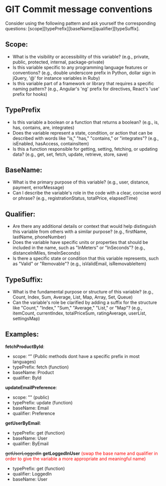 # GIT Commit message conventions


Consider using the following pattern and ask yourself the corresponding questions: [scope][typePrefix][baseName][qualifier][typeSuffix].

## Scope:

- What is the visibility or accessibility of this variable? (e.g., private, public, protected, internal, package-private)
- Is this variable specific to any programming language features or conventions? (e.g., double underscore prefix in Python, dollar sign in jQuery, '@' for instance variables in Ruby)
- Is this variable part of a framework or library that requires a specific naming pattern? (e.g., Angular's 'ng' prefix for directives, React's 'use' prefix for hooks)

## TypePrefix

- Is this variable a boolean or a function that returns a boolean? (e.g., is, has, contains, are, integrates)
- Does the variable represent a state, condition, or action that can be described with words like "is," "has," "contains," or "integrates"? (e.g., isEnabled, hasAccess, containsItem)
- Is this a function responsible for getting, setting, fetching, or updating data? (e.g., get, set, fetch, update, retrieve, store, save)

## BaseName:
- What is the primary purpose of this variable? (e.g., user, distance, payment, errorMessage)
- Can I describe the variable's role in the code with a clear, concise word or phrase? (e.g., registrationStatus, totalPrice, elapsedTime)

## Qualifier:
- Are there any additional details or context that would help distinguish this variable from others with a similar purpose? (e.g., firstName, lastName, phoneNumber)
- Does the variable have specific units or properties that should be included in the name, such as "InMeters" or "InSeconds"? (e.g., distanceInMiles, timeInSeconds)
- Is there a specific state or condition that this variable represents, such as "Valid" or "Removable"? (e.g., isValidEmail, isRemovableItem)

## TypeSuffix:
- What is the fundamental purpose or structure of this variable? (e.g., Count, Index, Sum, Average, List, Map, Array, Set, Queue)
- Can the variable's role be clarified by adding a suffix for the structure like "Count," "Index," "Sum," "Average," "List," or "Map"? (e.g., itemCount, currentIndex, totalPriceSum, ratingAverage, userList, settingsMap)


## Examples:
**fetchProductById**:
- scope: “” (Public methods dont have a specific prefix in most languages)
- typePrefix: fetch (function)
- baseName: Product
- qualifier: ById

**updateEmailPreference**:
- scope: "" (public)
- typePrefix: update (function)
- baseName: Email
- qualifier: Preference

**getUserByEmail**:
- typePrefix: get (function)
- baseName: User
- qualifier: ByEmail

~~getUserLoggedIn~~ **getLoggedInUser** <span style="color: #FF0000">(swap the base name and qualifier in order to give the variable a more appropriate and meaningful name)</span>
- typePrefix: get (function)
- qualifier: LoggedIn
- baseName: User

